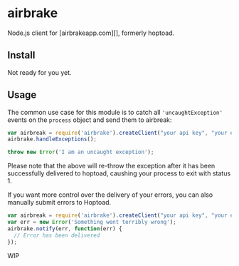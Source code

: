 # airbrake

Node.js client for [airbrakeapp.com][], formerly hoptoad.

## Install

Not ready for you yet.

## Usage

The common use case for this module is to catch all `'uncaughtException'`
events on the `process` object and send them to airbreak:

``` javascript
var airbreak = require('airbrake').createClient("your api key", "your environment");
airbrake.handleExceptions();

throw new Error('I am an uncaught exception');
```

Please note that the above will re-throw the exception after it has been
successfully delivered to hoptoad, caushing your process to exit with status 1.

If you want more control over the delivery of your errors, you can also
manually submit errors to Hoptoad.

``` javascript
var airbreak = require('airbrake').createClient("your api key", "your environment");
var err = new Error('Something went terribly wrong');
airbrake.notify(err, function(err) {
  // Error has been delivered
});
```

WIP
